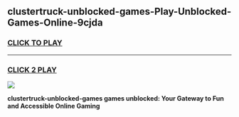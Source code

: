 
## clustertruck-unblocked-games-Play-Unblocked-Games-Online-9cjda
<h3>
<a href="https://premium76.site?title=clustertruck-unblocked-games&ref=25A">CLICK TO PLAY</a></h3>
<hr>

<h3>
<a href="https://premium76.site?title=clustertruck-unblocked-games&ref=25A">CLICK 2 PLAY</a>
  
</h3>

<a href="https://premium76.site?title=clustertruck-unblocked-games&ref=25A"><img src="https://clearcache.store/games.png"></a>


**clustertruck-unblocked-games games unblocked: Your Gateway to Fun and Accessible Online Gaming**
